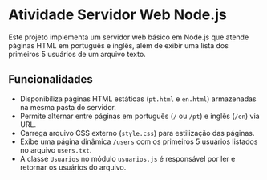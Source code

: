 # Atividade Servidor Web Node.js
Este projeto implementa um servidor web básico em Node.js que atende páginas HTML em português e inglês, além de exibir uma lista dos primeiros 5 usuários de um arquivo texto.

## Funcionalidades
- Disponibiliza páginas HTML estáticas (`pt.html` e `en.html`) armazenadas na mesma pasta do servidor.
- Permite alternar entre páginas em português (`/` ou `/pt`) e inglês (`/en`) via URL.
- Carrega arquivo CSS externo (`style.css`) para estilização das páginas.
- Exibe uma página dinâmica `/users` com os primeiros 5 usuários listados no arquivo `users.txt`.
- A classe `Usuarios` no módulo `usuarios.js` é responsável por ler e retornar os usuários do arquivo.

